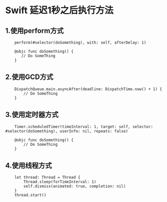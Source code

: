 # Swift 延迟1秒之后执行方法

## 1.使用perform方式
~~~
	perform(#selector(doSomething), with: self, afterDelay: 1)
	
    @objc func doSomething() {
       // Do SomeThing
    }
~~~

## 2.使用GCD方式

~~~
    DispatchQueue.main.asyncAfter(deadline: DispatchTime.now() + 1) {
        // Do SomeThing
    }
~~~

## 3.使用定时器方式
~~~
	Timer.scheduledTimer(timeInterval: 1, target: self, selector: #selector(doSomething), userInfo: nil, repeats: false)

    @objc func doSomething() {
        // Do SomeThing
    }
~~~

## 4.使用线程方式

~~~
    let thread: Thread = Thread {
        Thread.sleep(forTimeInterval: 1)
        self.dismiss(animated: true, completion: nil)
    }
    thread.start()
~~~